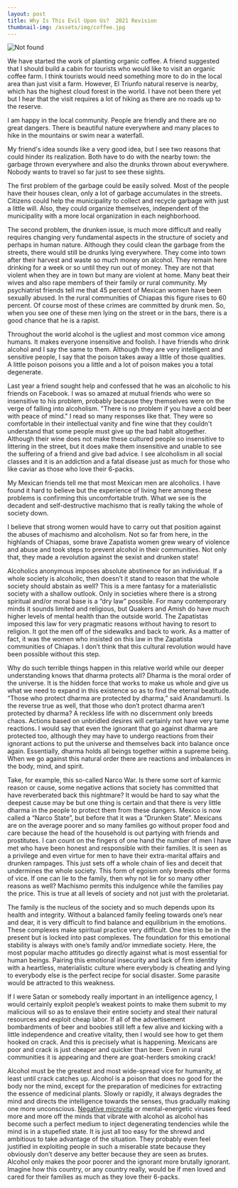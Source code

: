 ```yaml
---
layout: post
title: Why Is This Evil Upon Us?  2021 Revision
thumbnail-img: /assets/img/coffee.jpg
---
```

<img src="{{ 'assets/img/coffee.jpg' | relative_url }}" alt="Not found" />

We have started the work of planting organic coffee. A friend suggested that I should build a cabin for tourists who would like to visit an organic coffee farm. I think tourists would need something more to do in the local area than just visit a farm.  However, El Triunfo natural reserve is nearby, which has the highest cloud forest in the world. I have not been there yet but I hear that the visit requires a lot of hiking as there are no roads up to the reserve.  
  
I am happy in the local community. People are friendly and there are no great dangers. There is beautiful nature everywhere and many places to hike in the mountains or swim near a waterfall.  
   
My friend's idea sounds like a very good idea, but I see two reasons that could hinder its realization. Both have to do with the nearby town: the garbage thrown everywhere and also the drunks thrown about everywhere. Nobody wants to travel so far just to see these sights.  
  
The first problem of the garbage could be easily solved. Most of the people have their houses clean, only a lot of garbage accumulates in the streets. Citizens could help the municipality to collect and recycle garbage with just a little will. Also, they could organize themselves, independent of the municipality with a more local organization in each neighborhood.  
  
The second problem, the drunken issue, is much more difficult and really requires changing very fundamental aspects in the structure of society and perhaps in human nature. Although they could clean the garbage from the streets, there would still be drunks lying everywhere. They come into town after their harvest and waste so much money on alcohol.  They remain here drinking for a week or so until they run out of money.  They are not that violent when they are in town but many are violent at home. Many beat their wives and also rape members of their family or rural community. My psychiatrist friends tell me that 45 percent of Mexican women have been sexually abused. In the rural communities of Chiapas this figure rises to 60 percent. Of course most of these crimes are committed by drunk men. So, when you see one of these men lying on the street or in the bars, there is a good chance that he is a rapist.  
  
Throughout the world alcohol is the ugliest and most common vice among humans. It makes everyone insensitive and foolish. I have friends who drink alcohol and I say the same to them. Although they are very intelligent and sensitive people, I say that the poison takes away a little of those qualities. A little poison poisons you a little and a lot of poison makes you a total degenerate.  
  
Last year a friend sought help and confessed that he was an alcoholic to his friends on Facebook. I was so amazed at mutual friends who were so insensitive to his problem, probably because they themselves were on the verge of falling into alcoholism. "There is no problem if you have a cold beer with peace of mind." I read so many responses like that. They were so comfortable in their intellectual vanity and fine wine that they couldn't understand that some people must give up the bad habit altogether. Although their wine does not make these cultured people so insensitive to littering in the street, but it does make them insensitive and unable to see the suffering of a friend and give bad advice. I see alcoholism in all social classes and it is an addiction and a fatal disease just as much for those who like caviar as those who love their 6-packs.  
  
My Mexican friends tell me that most Mexican men are alcoholics. I have found it hard to believe but the experience of living here among these problems is confirming this uncomfortable truth. What we see is the decadent and self-destructive machismo that is really taking the whole of society down.  
   
I believe that strong women would have to carry out that position against the abuses of machismo and alcoholism. Not so far from here, in the highlands of Chiapas, some brave Zapatista women grew weary of violence and abuse and took steps to prevent alcohol in their communities. Not only that, they made a revolution against the sexist and drunken state!  
  
Alcoholics anonymous imposes absolute abstinence for an individual. If a whole society is alcoholic, then doesn’t it stand to reason that the whole society should abstain as well? This is a mere fantasy for a materialistic society with a shallow outlook. Only in societies where there is a strong spiritual and/or moral base is a “dry law” possible. For many contemporary minds it sounds limited and religious, but Quakers and Amish do have much higher levels of mental health than the outside world. The Zapatistas imposed this law for very pragmatic reasons without having to resort to religion. It got the men off of the sidewalks and back to work. As a matter of fact, it was the women who insisted on this law in the Zapatista communities of Chiapas. I don’t think that this cultural revolution would have been possible without this step.  
  
Why do such terrible things happen in this relative world while our deeper understanding knows that dharma protects all? Dharma is the moral order of the universe. It is the hidden force that works to make us whole and give us what we need to expand in this existence so as to find the eternal beatitude. “Those who protect dharma are protected by dharma,” said Anandamurti. Is the reverse true as well, that those who don’t protect dharma aren’t protected by dharma? A reckless life with no discernment only breeds chaos. Actions based on unbridled desires will certainly not have very tame reactions. I would say that even the ignorant that go against dharma are protected too, although they may have to undergo reactions from their ignorant actions to put the universe and themselves back into balance once again. Essentially, dharma holds all beings together within a supreme being.  When we go against this natural order there are reactions and imbalances in the body, mind, and spirit.  
  
Take, for example, this so-called Narco War. Is there some sort of karmic reason or cause, some negative actions that society has committed that have reverberated back this nightmare? It would be hard to say what the deepest cause may be but one thing is certain and that there is very little dharma in the people to protect them from these dangers. Mexico is now called a “Narco State”, but before that it was a “Drunken State”.  Mexicans are on the average poorer and so many families go without proper food and care because the head of the household is out partying with friends and prostitutes. I can count on the fingers of one hand the number of men I have met who have been honest and responsible with their families. It is seen as a privilege and even virtue for men to have their extra-marital affairs and drunken rampages. This just sets off a whole chain of lies and deceit that undermines the whole society. This form of egoism only breeds other forms of vice. If one can lie to the family, then why not lie for so many other reasons as well? Machismo permits this indulgence while the families pay the price. This is true at all levels of society and not just with the proletariat.  
  
The family is the nucleus of the society and so much depends upon its health and integrity. Without a balanced family feeling towards one’s near and dear, it is very difficult to find balance and equilibrium in the emotions. These complexes make spiritual practice very difficult. One tries to be in the present but is locked into past complexes. The foundation for this emotional stability is always with one’s family and/or immediate society. Here, the most popular macho attitudes go directly against what is most essential for human beings. Pairing this emotional insecurity and lack of firm identity with a heartless, materialistic culture where everybody is cheating and lying to everybody else is the perfect recipe for social disaster. Some parasite would be attracted to this weakness.
  
If I were Satan or somebody really important in an intelligence agency, I would certainly exploit people’s weakest points to make them submit to my malicious will so as to enslave their entire society and steal their natural resources and exploit cheap labor. If all of the advertisement bombardments of beer and boobies still left a few alive and kicking with a little independence and creative vitality, then I would see how to get them hooked on crack. And this is precisely what is happening. Mexicans are poor and crack is just cheaper and quicker than beer. Even in rural communities it is appearing and there are goat-herders smoking crack!

Alcohol must be the greatest and most wide-spread vice for humanity, at least until crack catches up. Alcohol is a poison that does no good for the body nor the mind, except for the preparation of medicines for extracting the essence of medicinal plants. Slowly or rapidly, it always degrades the mind and directs the intelligence towards the senses, thus gradually making one more unconscious. [Negative microvita](https://www.williamquetzal.org/psorax-revisited/) or mental-energetic viruses feed more and more off the minds that vibrate with alcohol as alcohol has become such a perfect medium to inject degenerating tendencies while the mind is in a stupefied state. It is just all too easy for the shrewd and ambitious to take advantage of the situation. They probably even feel justified in exploiting people in such a miserable state because they obviously don’t deserve any better because they are seen as brutes. Alcohol only makes the poor poorer and the ignorant more brutally ignorant. Imagine how this country, or any country really, would be if men loved and cared for their families as much as they love their 6-packs.


